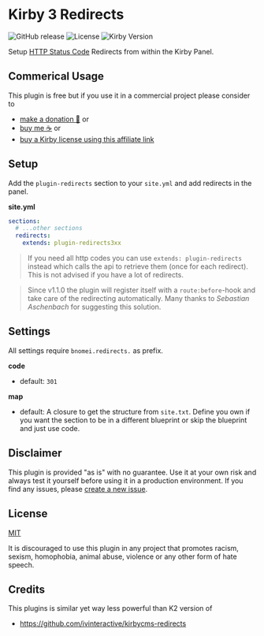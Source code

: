 # Kirby 3 Redirects

![GitHub release](https://img.shields.io/github/release/bnomei/kirby3-redirects.svg?maxAge=1800) ![License](https://img.shields.io/github/license/mashape/apistatus.svg) ![Kirby Version](https://img.shields.io/badge/Kirby-3%2B-black.svg)

Setup [HTTP Status Code](https://en.wikipedia.org/wiki/List_of_HTTP_status_codes#3xx_Redirection)  Redirects from within the Kirby Panel.

## Commerical Usage

This plugin is free but if you use it in a commercial project please consider to 
- [make a donation 🍻](https://www.paypal.me/bnomei/0.5) or
- [buy me ☕](https://buymeacoff.ee/bnomei) or
- [buy a Kirby license using this affiliate link](https://a.paddle.com/v2/click/1129/35731?link=1170)

## Setup

Add the `plugin-redirects` section to your `site.yml` and add redirects in the panel.

**site.yml**
```yaml
sections:
  # ...other sections
  redirects:
    extends: plugin-redirects3xx
```

> If you need all http codes you can use `extends: plugin-redirects` instead which calls the api to retrieve them (once for each redirect). This is not advised if you have a lot of redirects.

> Since v1.1.0 the plugin will register itself with a `route:before`-hook and take care of the redirecting automatically. Many thanks to _Sebastian Aschenbach_ for suggesting this solution.

## Settings

All settings require `bnomei.redirects.` as prefix.

**code**
- default: `301`

**map**
- default: A closure to get the structure from `site.txt`. Define you own if you want the section to be in a different blueprint or skip the blueprint and just use code.


## Disclaimer

This plugin is provided "as is" with no guarantee. Use it at your own risk and always test it yourself before using it in a production environment. If you find any issues, please [create a new issue](https://github.com/bnomei/kirby3-redirects/issues/new).

## License

[MIT](https://opensource.org/licenses/MIT)

It is discouraged to use this plugin in any project that promotes racism, sexism, homophobia, animal abuse, violence or any other form of hate speech.

## Credits

This plugins is similar yet way less powerful than K2 version of

- https://github.com/ivinteractive/kirbycms-redirects
